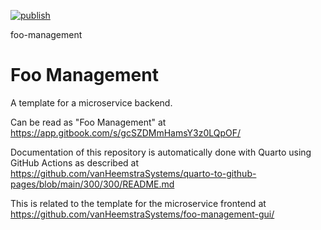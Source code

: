 [![publish](https://github.com/vanHeemstraSystems/foo-management/actions/workflows/publish.yml/badge.svg)](https://github.com/vanHeemstraSystems/foo-management/actions/workflows/publish.yml)

foo-management
# Foo Management

A template for a microservice backend.

Can be read as "Foo Management" at https://app.gitbook.com/s/gcSZDMmHamsY3z0LQpOF/

Documentation of this repository is automatically done with Quarto using GitHub Actions as described at https://github.com/vanHeemstraSystems/quarto-to-github-pages/blob/main/300/300/README.md

This is related to the template for the microservice frontend at https://github.com/vanHeemstraSystems/foo-management-gui/
